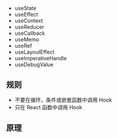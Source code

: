 ## 
- useState
- useEffect
- useContext
- useReducer
- useCallback
- useMemo
- useRef
- useLayoutEffect
- useImperativeHandle
- useDebugValue

## 规则
- 不要在循环，条件或嵌套函数中调用 Hook
- 只在 React 函数中调用 Hook
## 原理
	






